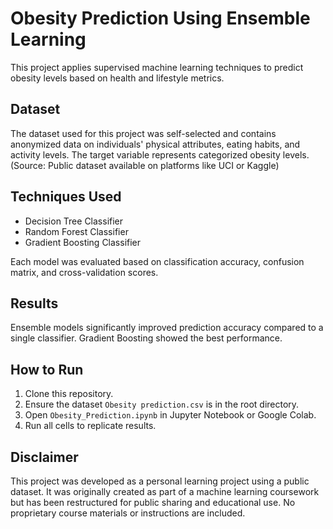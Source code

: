 # Obesity Prediction Using Ensemble Learning

This project applies supervised machine learning techniques to predict obesity levels based on health and lifestyle metrics.

##  Dataset
The dataset used for this project was self-selected and contains anonymized data on individuals' physical attributes, eating habits, and activity levels. The target variable represents categorized obesity levels.  
(Source: Public dataset available on platforms like UCI or Kaggle)

##  Techniques Used
- Decision Tree Classifier
- Random Forest Classifier
- Gradient Boosting Classifier

Each model was evaluated based on classification accuracy, confusion matrix, and cross-validation scores.

##  Results
Ensemble models significantly improved prediction accuracy compared to a single classifier. Gradient Boosting showed the best performance.

##  How to Run
1. Clone this repository.
2. Ensure the dataset `Obesity prediction.csv` is in the root directory.
3. Open `Obesity_Prediction.ipynb` in Jupyter Notebook or Google Colab.
4. Run all cells to replicate results.

##  Disclaimer
This project was developed as a personal learning project using a public dataset. It was originally created as part of a machine learning coursework but has been restructured for public sharing and educational use. No proprietary course materials or instructions are included.
